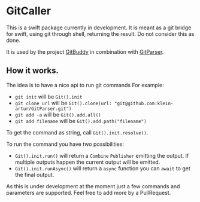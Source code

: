 # GitCaller

This is a swift package currently in development. It is meant as a git bridge for swift, using git through shell, returning the result. Do not consider this as done. 

It is used by the project [GitBuddy](https://github.com/klein-artur/GitBuddy) in combination with [GitParser](https://github.com/klein-artur/GitParser). 

## How it works.

The idea is to have a nice api to run git commands For example:

 - `git init` will be `Git().init`
 - `git clone url` will be `Git().clone(url: "git@github.com:klein-artur/GitParser.git")`
 - `git add -a` will be `Git().add.all()`
 - `git add filename` will be `Git().add.path("filename")`


To get the command as string, call `Git().init.resolve()`.

To run the command you have two possibilities:

 - `Git().init.run()` will return a `Combine` `Publisher` emitting the output. If multiple outputs happen the current output will be emitted.
 - `Git().init.runAsync()` will return a `async` function you can `await` to get the final output.


As this is under development at the moment just a few commands and parameters are supported. Feel free to add more by a PullRequest.

